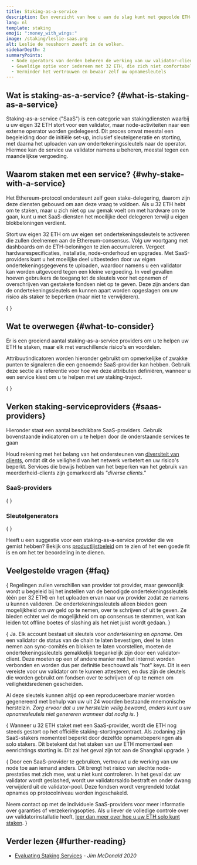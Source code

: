 ```yaml
---
title: Staking-as-a-service
description: Een overzicht van hoe u aan de slag kunt met gepoolde ETH-staking
lang: nl
template: staking
emoji: ":money_with_wings:"
image: /staking/leslie-saas.png
alt: Leslie de neushoorn zweeft in de wolken.
sidebarDepth: 2
summaryPoints:
  - Node operators van derden beheren de werking van uw validator-client
  - Geweldige optie voor iedereen met 32 ETH, die zich niet comfortabel voelt met de technische complexiteit van het draaien van een node
  - Verminder het vertrouwen en bewaar zelf uw opnamesleutels
---
```


## Wat is staking-as-a-service? {#what-is-staking-as-a-service}

Staking-as-a-service ("SaaS") is een categorie van stakingdiensten waarbij u uw eigen 32 ETH stort voor een validator, maar node-activiteiten naar een externe operator worden gedelegeerd. Dit proces omvat meestal een begeleiding door de initiële set-up, inclusief sleutelgeneratie en storting, met daarna het uploaden van uw ondertekeningssleutels naar de operator. Hiermee kan de service uw validator namens u beheren, meestal tegen een maandelijkse vergoeding.

## Waarom staken met een service? {#why-stake-with-a-service}

Het Ethereum-protocol ondersteunt zelf geen stake-delegering, daarom zijn deze diensten gebouwd om aan deze vraag te voldoen. Als u 32 ETH hebt om te staken, maar u zich niet op uw gemak voelt om met hardware om te gaan, kunt u met SaaS-diensten het moeilijke deel delegeren terwijl u eigen blokbeloningen verdient.

<CardGrid>
  <Card title="Uw eigen validator" emoji=":desktop_computer:">
    Stort uw eigen 32 ETH om uw eigen set ondertekeningssleutels te activeren die zullen deelnemen aan de Ethereum-consensus. Volg uw voortgang met dashboards om de ETH-beloningen te zien accumuleren.
  </Card>
  <Card title="Eenvoudig om te starten" emoji="🏁">
    Vergeet hardwarespecificaties, installatie, node-onderhoud en upgrades.
    Met SaaS-providers kunt u het moeilijke deel uitbesteden door uw eigen ondertekeningsgegevens te uploaden, waardoor namens u een validator kan worden uitgevoerd tegen een kleine vergoeding.
  </Card>
  <Card title="Beperk uw risico" emoji=":shield:">
    In veel gevallen hoeven gebruikers de toegang tot de sleutels voor het opnemen of overschrijven van gestakete fondsen niet op te geven. Deze zijn anders dan de ondertekeningssleutels en kunnen apart worden opgeslagen om uw risico als staker te beperken (maar niet te verwijderen).
  </Card>
</CardGrid>

{
<StakingComparison page="saas" />
}

## Wat te overwegen {#what-to-consider}

Er is een groeiend aantal staking-as-a-service providers om u te helpen uw ETH te staken, maar elk met verschillende risico's en voordelen.

Attribuutindicatoren worden hieronder gebruikt om opmerkelijke of zwakke punten te signaleren die een genoemde SaaS-provider kan hebben. Gebruik deze sectie als referentie voor hoe we deze attributen definiëren, wanneer u een service kiest om u te helpen met uw staking-traject.

{
<StakingConsiderations page="saas" />
}

## Verken staking-serviceproviders {#saas-providers}

Hieronder staat een aantal beschikbare SaaS-providers. Gebruik bovenstaande indicatoren om u te helpen door de onderstaande services te gaan

<InfoBanner emoji="⚠️" isWarning>
Houd rekening met het belang van het ondersteunen van <a href="/developers/docs/nodes-and-clients/client-diversity/">diversiteit van clients</a>, omdat dit de veiligheid van het netwerk verbetert en uw risico's beperkt. Services die bewijs hebben van het beperken van het gebruik van meerderheid-clients zijn gemarkeerd als <em style={{ textTransform: "uppercase" }}>"diverse clients."</em>
</InfoBanner>

### SaaS-providers

{
<StakingProductsCardGrid category="saas" />
}

### Sleutelgenerators

{
<StakingProductsCardGrid category="keyGen" />
}

Heeft u een suggestie voor een staking-as-a-service provider die we gemist hebben? Bekijk ons [productlijstbeleid](/contributing/adding-staking-products/) om te zien of het een goede fit is en om het ter beoordeling in te dienen.

## Veelgestelde vragen {#faq}

{
<ExpandableCard title="Wie heeft mijn sleutels?" eventCategory="SaasStaking" eventName="clicked who holds my keys">
Regelingen zullen verschillen van provider tot provider, maar gewoonlijk wordt u begeleid bij het instellen van de benodigde ondertekeningssleutels (één per 32 ETH) en het uploaden ervan naar uw provider zodat ze namens u kunnen valideren. De ondertekeningssleutels alleen bieden geen mogelijkheid om uw geld op te nemen, over te schrijven of uit te geven. Ze bieden echter wel de mogelijkheid om op consensus te stemmen, wat kan leiden tot offline boetes of slashing als het niet juist wordt gedaan.
</ExpandableCard>
}

{
<ExpandableCard title="Er zijn dus twee sets sleutels?" eventCategory="SaasStaking" eventName="clicked so there are two sets of keys">
Ja. Elk account bestaat uit sleutels voor <em>ondertekening</em> en <em>opname</em>. Om een validator de status van de chain te laten bevestigen, deel te laten nemen aan sync-comités en blokken te laten voorstellen, moeten de ondertekeningssleutels gemakkelijk toegankelijk zijn door een validator-client. Deze moeten op een of andere manier met het internet worden verbonden en worden dus per definitie beschouwd als "hot" keys. Dit is een vereiste voor uw validator om te kunnen attesteren, en dus zijn de sleutels die worden gebruikt om fondsen over te schrijven of op te nemen om veiligheidsredenen gescheiden.

Al deze sleutels kunnen altijd op een reproduceerbare manier worden gegenereerd met behulp van uw uit 24 woorden bestaande mnemonische herstelzin. <em>Zorg ervoor dat u uw herstelzin veilig bewaard, anders kunt u uw opnamesleutels niet genereren wanneer dat nodig is</em>.
</ExpandableCard>
}

{
<ExpandableCard title="Wanneer kan ik mijn fondsen opnemen?" eventCategory="SaasStaking" eventName="clicked when can I withdraw">
Wanneer u 32 ETH staket met een SaaS-provider, wordt die ETH nog steeds gestort op het officiële staking-stortingscontract. Als zodaning zijn SaaS-stakers momenteel beperkt door dezelfde opnamebeperkingen als solo stakers. Dit betekent dat het staken van uw ETH momenteel een eenrichtings storting is. Dit zal het geval zijn tot aan de Shanghai upgrade.
</ExpandableCard>
}

{
<ExpandableCard title="Wat gebeurt er als ik geslashed wordt?" eventCategory="SaasStaking" eventName="clicked what happens if I get slashed">
Door een SaaS-provider te gebruiken, vertrouwt u de werking van uw node toe aan iemand anders. Dit brengt het risico van slechte node-prestaties met zich mee, wat u niet kunt controleren. In het geval dat uw validator wordt geslashed, wordt uw validatorsaldo bestraft en onder dwang verwijderd uit de validator-pool. Deze fondsen wordt vergrendeld totdat opnames op protocolniveau worden ingeschakeld.

Neem contact op met de individuele SaaS-providers voor meer informatie over garanties of verzekeringsopties. Als u liever de volledige controle over uw validatorinstallatie heeft, <a href="/staking/solo/">leer dan meer over hoe u uw ETH solo kunt staken</a>.
</ExpandableCard>
}

## Verder lezen {#further-reading}

- [Evaluating Staking Services](https://www.attestant.io/posts/evaluating-staking-services/) - _Jim McDonald 2020_
